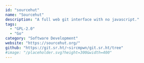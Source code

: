 ```yaml
---
id: "sourcehut"
name: "Sourcehut"
description: "A full web git interface with no javascript."
tags:
  - "GPL-2.0"
  - "Go"
category: "Software Development"
website: "https://sourcehut.org/"
github: "https://git.sr.ht/~sircmpwn/git.sr.ht/tree"
#image: "/placeholder.svg?height=300&width=400"
---
```


